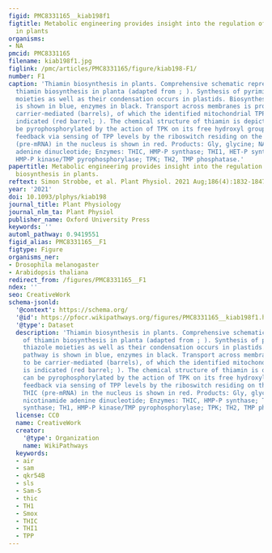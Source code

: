 ```yaml
---
figid: PMC8331165__kiab198f1
figtitle: Metabolic engineering provides insight into the regulation of thiamin biosynthesis
  in plants
organisms:
- NA
pmcid: PMC8331165
filename: kiab198f1.jpg
figlink: /pmc/articles/PMC8331165/figure/kiab198-F1/
number: F1
caption: 'Thiamin biosynthesis in plants. Comprehensive schematic representation of
  thiamin biosynthesis in planta (adapted from ; ). Synthesis of pyrimidine and thiazole
  moieties as well as their condensation occurs in plastids. Biosynthesis pathway
  is shown in blue, enzymes in black. Transport across membranes is proposed to be
  carrier-mediated (barrels), of which the identified mitochondrial TPP carrier is
  indicated (red barrel; ). The chemical structure of thiamin is depicted, which can
  be pyrophosphorylated by the action of TPK on its free hydroxyl group. End-product
  feedback via sensing of TPP levels by the riboswitch residing on the 3′-UTR of THIC
  (pre-mRNA) in the nucleus is shown in red. Products: Gly, glycine; NAD+, nicotinamide
  adenine dinucleotide; Enzymes: THIC, HMP-P synthase; THI1, HET-P synthase; TH1,
  HMP-P kinase/TMP pyrophosphorylase; TPK; TH2, TMP phosphatase.'
papertitle: Metabolic engineering provides insight into the regulation of thiamin
  biosynthesis in plants.
reftext: Simon Strobbe, et al. Plant Physiol. 2021 Aug;186(4):1832-1847.
year: '2021'
doi: 10.1093/plphys/kiab198
journal_title: Plant Physiology
journal_nlm_ta: Plant Physiol
publisher_name: Oxford University Press
keywords: ''
automl_pathway: 0.9419551
figid_alias: PMC8331165__F1
figtype: Figure
organisms_ner:
- Drosophila melanogaster
- Arabidopsis thaliana
redirect_from: /figures/PMC8331165__F1
ndex: ''
seo: CreativeWork
schema-jsonld:
  '@context': https://schema.org/
  '@id': https://pfocr.wikipathways.org/figures/PMC8331165__kiab198f1.html
  '@type': Dataset
  description: 'Thiamin biosynthesis in plants. Comprehensive schematic representation
    of thiamin biosynthesis in planta (adapted from ; ). Synthesis of pyrimidine and
    thiazole moieties as well as their condensation occurs in plastids. Biosynthesis
    pathway is shown in blue, enzymes in black. Transport across membranes is proposed
    to be carrier-mediated (barrels), of which the identified mitochondrial TPP carrier
    is indicated (red barrel; ). The chemical structure of thiamin is depicted, which
    can be pyrophosphorylated by the action of TPK on its free hydroxyl group. End-product
    feedback via sensing of TPP levels by the riboswitch residing on the 3′-UTR of
    THIC (pre-mRNA) in the nucleus is shown in red. Products: Gly, glycine; NAD+,
    nicotinamide adenine dinucleotide; Enzymes: THIC, HMP-P synthase; THI1, HET-P
    synthase; TH1, HMP-P kinase/TMP pyrophosphorylase; TPK; TH2, TMP phosphatase.'
  license: CC0
  name: CreativeWork
  creator:
    '@type': Organization
    name: WikiPathways
  keywords:
  - air
  - sam
  - qkr54B
  - sls
  - Sam-S
  - thic
  - TH1
  - Smox
  - THIC
  - THI1
  - TPP
---
```


